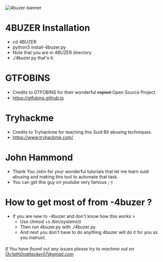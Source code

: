 ![4buzer-banner](https://user-images.githubusercontent.com/75413146/126469557-d43843aa-b842-4f6d-951a-8795fcc708e0.png)

# 4BUZER Installation

- cd 4BUZER 
- python3 install-4buzer.py
- Note that you are in 4BUZER directory
- ./4buzer.py that's it.

# GTFOBINS

- Credits to GTFOBINS for their wonderful e̶x̶p̶l̶o̶i̶t̶  Open Source Project.
- https://gtfobins.github.io

# Tryhackme

- Credits to Tryhackme for teaching this Suid Bit abusing techniques.
- https://www.tryhackme.com/

# John Hammond

- Thank You John for your wonderful tutorials that let me learn suid abusing and making this tool to automate that task.
- You can get this guy on youtube very famous ;-)

# How to get most of from -4buzer ?

- If you are new to -4buzer and don't know how this works >
  - Use chmod +s /bin/systemctl
  - Then run 4buzer.py with ./4buzer.py
  - And next you don't have to do anything 4buzer will do it for you as you instruct.
###### If You have found out any issues please try to reachme out on l3v1ath0nattacker07@gmail.com ######



